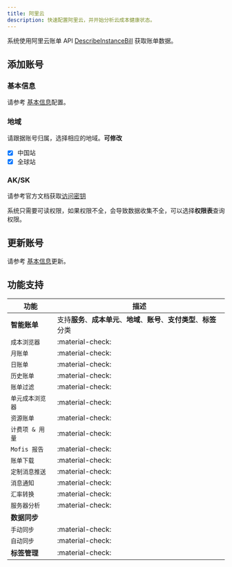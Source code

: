 ```yaml
---
title: 阿里云
description: 快速配置阿里云，并开始分析云成本健康状态。 
---
```


系统使用阿里云账单 API [DescribeInstanceBill](https://help.aliyun.com/document_detail/473030.htm) 获取账单数据。

## 添加账号
### **基本信息**
请参考 [基本信息](basic.md)配置。

### **地域**
请跟据账号归属，选择相应的地域。**可修改**

- [x] 中国站
- [x] 全球站

### **AK/SK**
请参考官方文档获取[访问密钥](https://help.aliyun.com/document_detail/268244.html)
    
系统只需要可读权限，如果权限不全，会导致数据收集不全，可以选择**权限表**查询权限。

## 更新账号
请参考 [基本信息](basic.md)更新。

## 功能支持

| 功能         | 描述                                       |
|------------|------------------------------------------|
| **智能账单**   | 支持**服务**、**成本单元**、**地域**、**账号**、**支付类型**、**标签**分类 |
| `成本浏览器`    | :material-check:                         |
| `月账单`      | :material-check:                         |
| `日账单`      | :material-check:                         |
| `历史账单`     | :material-check:                         |
| `账单过滤`     | :material-check:                         |
| `单元成本浏览器`  | :material-check:                         |
| `资源账单`     | :material-check:                         |
| `计费项 & 用量` | :material-check:                         |
| `Mofis 报告` | :material-check:                         |
| `账单下载`     | :material-check:                         |
| `定制消息推送`   | :material-check:                         |
| `消息通知`     | :material-check:                         |
| `汇率转换`     | :material-check:                         |
| `服务器分析`    | :material-check:                         |
| **数据同步**   |                                          |
| `手动同步`     | :material-check:                         |
| `自动同步`     | :material-check:                         |
| **标签管理**   | :material-check:                   |
